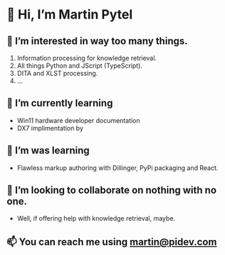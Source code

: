 # 👋 Hi, I’m Martin Pytel
##  👀 I’m interested in way too many things.
1. Information processing for knowledge retrieval.
1. All things Python and JScript (TypeScript).
1. DITA and XLST processing.
2. ...
## 🌱 I’m currently learning
-  Win11 hardware developer documentation
-  DX7 implimentation by 
## 🌱 I’m was learning
-  Flawless markup authoring with Dillinger, PyPi packaging and React.
## 💞️ I’m looking to collaborate on nothing with no one.  
-  Well, if offering help with knowledge retrieval, maybe. 
## 📫 You can reach me using martin@pidev.com

<!---
mpytel/mpytel is a ✨ special ✨ repository because its `README.md` (this file) appears on your GitHub profile.
You can click the Preview link to take a look at your changes.
--->
